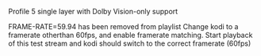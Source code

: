 Profile 5 single layer with Dolby Vision-only support  

FRAME-RATE=59.94 has been removed from playlist
Change kodi to a framerate otherthan 60fps, and enable framerate matching.
Start playback of this test stream and kodi should switch to the correct framerate (60fps)